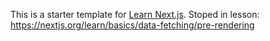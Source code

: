 This is a starter template for [Learn Next.js](https://nextjs.org/learn).
Stoped in lesson: https://nextjs.org/learn/basics/data-fetching/pre-rendering
